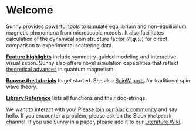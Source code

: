 # Welcome

Sunny provides powerful tools to simulate equilibrium and non-equilibrium
magnetic phenomena from microscopic models. It also facilitates calculation of
the dynamical spin structure factor $\mathcal{S}(𝐪,ω)$ for direct comparison to
experimental scattering data.

[**Feature highlights**](@ref "Why Choose Sunny?") include symmetry-guided
modeling and interactive visualization. Sunny also offers novel simulation
capabilities that reflect [theoretical advances](@ref "Advanced theory made
accessible") in quantum magnetism.

[**Browse the tutorials**](@ref "1. Spin wave simulations of CoRh₂O₄") to get
started. See also [SpinW ports](@ref "SW01 - FM Heisenberg chain") for
traditional spin wave theory.

[**Library Reference**](@ref "Library Reference") lists all functions and their
doc-strings.

We want to interact with you! Please [join our Slack
community](https://join.slack.com/t/sunny-users/shared_invite/zt-1otxwwko6-LzPtp7Fazkjx2XEqfgKqtA)
and say hello. If you encounter a problem, please ask on the Slack `#helpdesk`
channel. If you use Sunny in a paper, please add it to our [Literature
Wiki](https://github.com/SunnySuite/Sunny.jl/wiki/Sunny-literature).
